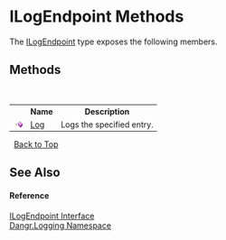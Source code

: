 # ILogEndpoint Methods
 

The <a href="T_Dangr_Logging_ILogEndpoint">ILogEndpoint</a> type exposes the following members.


## Methods
&nbsp;<table><tr><th></th><th>Name</th><th>Description</th></tr><tr><td>![Public method](media/pubmethod.gif "Public method")</td><td><a href="M_Dangr_Logging_ILogEndpoint_Log">Log</a></td><td>
Logs the specified entry.</td></tr></table>&nbsp;
<a href="#ilogendpoint-methods">Back to Top</a>

## See Also


#### Reference
<a href="T_Dangr_Logging_ILogEndpoint">ILogEndpoint Interface</a><br /><a href="N_Dangr_Logging">Dangr.Logging Namespace</a><br />